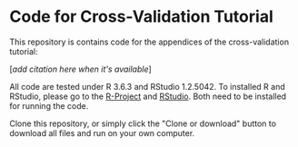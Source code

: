 # Code for Cross-Validation Tutorial

This repository is contains code for the appendices of the cross-validation tutorial:

[*add citation here when it's available*]

All code are tested under R 3.6.3 and RStudio 1.2.5042. To installed R and RStudio, please go to the [R-Project](https://www.r-project.org/) and [RStudio](https://rstudio.com/products/rstudio/). Both need to be installed for running the code.

Clone this repository, or simply click the "Clone or download" button to download all files and run on your own computer.
